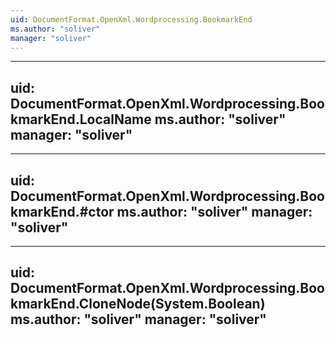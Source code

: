 ```yaml
---
uid: DocumentFormat.OpenXml.Wordprocessing.BookmarkEnd
ms.author: "soliver"
manager: "soliver"
---
```


---
uid: DocumentFormat.OpenXml.Wordprocessing.BookmarkEnd.LocalName
ms.author: "soliver"
manager: "soliver"
---

---
uid: DocumentFormat.OpenXml.Wordprocessing.BookmarkEnd.#ctor
ms.author: "soliver"
manager: "soliver"
---

---
uid: DocumentFormat.OpenXml.Wordprocessing.BookmarkEnd.CloneNode(System.Boolean)
ms.author: "soliver"
manager: "soliver"
---
